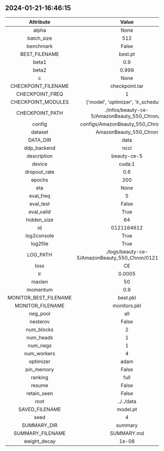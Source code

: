 
## 2024-01-21-16:46:15 


|  Attribute   |   Value   |
| :-------------: | :-----------: |
|  alpha  |   None    |
|  batch_size  |   512    |
|  benchmark  |   False    |
|  BEST_FILENAME  |   best.pt    |
|  beta1  |   0.9    |
|  beta2  |   0.999    |
|  c  |   None    |
|  CHECKPOINT_FILENAME  |   checkpoint.tar    |
|  CHECKPOINT_FREQ  |   1    |
|  CHECKPOINT_MODULES  |   ['model', 'optimizer', 'lr_scheduler']    |
|  CHECKPOINT_PATH  |   ./infos/beauty-ce-5/AmazonBeauty_550_Chron/1    |
|  config  |   configs/AmazonBeauty_550_Chron.yaml    |
|  dataset  |   AmazonBeauty_550_Chron    |
|  DATA_DIR  |   data    |
|  ddp_backend  |   nccl    |
|  description  |   beauty-ce-5    |
|  device  |   cuda:1    |
|  dropout_rate  |   0.6    |
|  epochs  |   200    |
|  eta  |   None    |
|  eval_freq  |   5    |
|  eval_test  |   False    |
|  eval_valid  |   True    |
|  hidden_size  |   64    |
|  id  |   0121164612    |
|  log2console  |   True    |
|  log2file  |   True    |
|  LOG_PATH  |   ./logs/beauty-ce-5/AmazonBeauty_550_Chron/0121164612    |
|  loss  |   CE    |
|  lr  |   0.0005    |
|  maxlen  |   50    |
|  momentum  |   0.9    |
|  MONITOR_BEST_FILENAME  |   best.pkl    |
|  MONITOR_FILENAME  |   monitors.pkl    |
|  neg_pool  |   all    |
|  nesterov  |   False    |
|  num_blocks  |   2    |
|  num_heads  |   1    |
|  num_negs  |   1    |
|  num_workers  |   4    |
|  optimizer  |   adam    |
|  pin_memory  |   False    |
|  ranking  |   full    |
|  resume  |   False    |
|  retain_seen  |   False    |
|  root  |   ../../data    |
|  SAVED_FILENAME  |   model.pt    |
|  seed  |   4    |
|  SUMMARY_DIR  |   summary    |
|  SUMMARY_FILENAME  |   SUMMARY.md    |
|  weight_decay  |   1e-08    |
